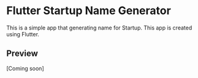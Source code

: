 # Flutter Startup Name Generator

This is a simple app that generating name for Startup. This app is created using Flutter.

## Preview

[Coming soon]
